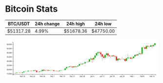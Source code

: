 # Bitcoin Stats

BTC/USDT|24h change|24h high|24h low|
|---|---|---|---|
|$51317.28|4.99%|$51678.36|$47750.00|

<img src="./chart.svg">
